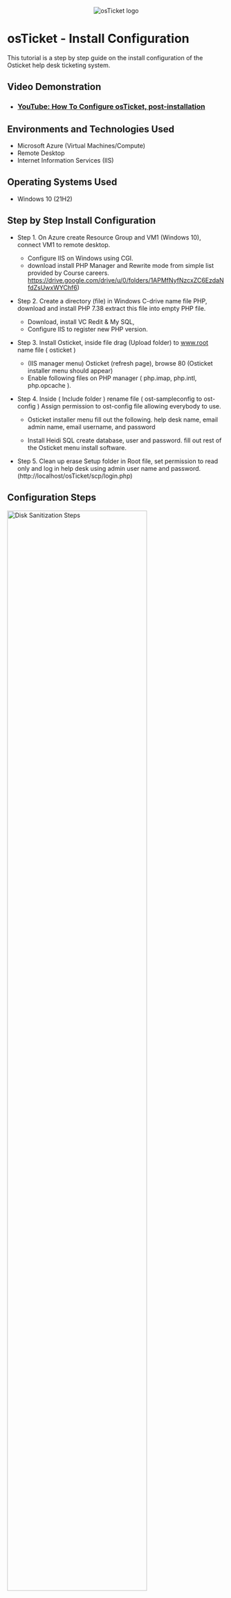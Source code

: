 <p align="center">
<img src="https://i.imgur.com/Clzj7Xs.png" alt="osTicket logo"/>
</p>

<h1>osTicket - Install Configuration</h1>
This tutorial is a step by step guide on the install configuration of the Osticket help desk ticketing system.


<h2>Video Demonstration</h2>

- ### [YouTube: How To Configure osTicket, post-installation](https://www.youtube.com)

<h2>Environments and Technologies Used</h2>

- Microsoft Azure (Virtual Machines/Compute)
- Remote Desktop
- Internet Information Services (IIS)

<h2>Operating Systems Used </h2>

- Windows 10</b> (21H2)

<h2>Step by Step Install Configuration</h2>

- Step 1. On Azure create Resource Group and VM1 (Windows 10), connect VM1 to remote desktop.
  - Configure IIS on Windows using CGI.
  - download install PHP Manager and Rewrite mode from simple list provided by Course careers.
     https://drive.google.com/drive/u/0/folders/1APMfNyfNzcxZC6EzdaNfdZsUwxWYChf6)

- Step 2. Create a directory (file) in Windows C-drive 
          name file PHP, download and install PHP 7.38 extract this file into empty PHP file.
  - Download, install VC Redit & My SQL,
  - Configure IIS to register new PHP version.
 
 - Step 3. Install Osticket, inside file drag (Upload folder) to www.root name file ( osticket )
   - (IIS manager menu) Osticket (refresh page), browse 80 (Osticket installer menu should appear)
   - Enable following files on PHP manager ( php.imap, php.intl, php.opcache ).

- Step 4. Inside ( Include folder ) rename file ( ost-sampleconfig to ost-config ) Assign permission to ost-config file allowing 
          everybody to use.
   - Osticket installer menu fill out the following. help desk name, email admin name, email username, and password
   
   - Install Heidi SQL create database, user and password.
          fill out rest of the Osticket menu install software.

- Step 5. Clean up erase Setup folder in Root file, set permission to read only and log in help desk using admin user name and password.
(http://localhost/osTicket/scp/login.php)     
<h2>Configuration Steps</h2>

<p>
<img src="https://i.imgur.com/DJmEXEB.png" height="80%" width="80%" alt="Disk Sanitization Steps"/>
</p>
<p>
   - Step 1.  On Azure create Resource Group and VM1 (Windows 10), connect VM1 to remote desktop  
  
  - Installing IIS in windows with CGI in start menu type (control panel) go to programs, turn windows features on/off, 
       (windows features menu) go to Internet information Service, World wide web services, inside Application development features 
        (check box CGI) make sure (common HTTP features) and (IIS management console) are selected as well.
        
  - Install PHP manager and Rewrite mode from simple list lab instructions

<p>
<img src="https://i.imgur.com/DJmEXEB.png" height="80%" width="80%" alt="Disk Sanitization Steps"/>
</p>
<p>
- Step 2. Create a directory (file) inside Windows C-drive go to file folder, this pc, Windows C-drive, create new file (name file PHP) 
download PHP 7.38 (right click) extract, browse, look for empty PHP folder inside C-drive, extract files will start going inside PHP folder 

 - Download Vc Redist and My Sql from simple list
on My Sql menu click typical install, standard config, name Root Password Password1 as (example).  
  
  - Register new PHP version to PHP manager go to start type iis (run as admin) PHP manager, register new PHP version,
        Browse, look for PHP CGI under PHP folder located inside Windows C-drive.

<p>
<img src="https://i.imgur.com/DJmEXEB.png" height="80%" width="80%" alt="Disk Sanitization Steps"/>
</p>
<p>
  
 -Step 3.install Osticket inside file there is (Upload folder) open file folder, this pc, win c, inetub, www.root drag (upload) folder inside www.root folder name folder (Osticket)
 -  Go to IIS manager page sites> defaualt> Osticket folder, (action manage folder), Browse 80 (Osticket installer page appears)
 - Enable files for Osticket IIS manager menu go to PHP manager, enable or disable, enable following: php_imap, php_intl, php_opchache
(refresh Osticket installer)

<p>
<img src="https://i.imgur.com/DJmEXEB.png" height="80%" width="80%" alt="Disk Sanitization Steps"/>
</p>
<p>
  -Step 4. Rename file ossample.config to ost-config file is on windows c drive inside osticket upload folder.  
  
   - Assign permission on ost-config file (right click) ost-config file property, security, advanced, disable inheritance,
remove all inherited permission from object, add (permission) select principal, (type) everyone, check names, (basic permission) 
full control, apply (now everyone can use ost-config file )

  - Osticket menu fill out the following: help desk name and email, Admin first, last name, email, username, password. 
  - Set-up database for Osticket download and install Heidi Sql from (simple list) (Heidi Sql menu) new, settings username root, 
make up password, open

  - Creating database (Heidi Sql menu) (right click) unamed, create new, database, (name it) osticket, install
fill out rest of the osticket installer menu mysql name: root, mysql password:, install now (osticket program succesfully installed) 

<p>
<img src="https://i.imgur.com/DJmEXEB.png" height="80%" width="80%" alt="Disk Sanitization Steps"/>
</p>
<p>
  -Step 5. Clean up erase setup folder in root file (file folder) thispc, win-c, instpub, www.root, inside (osticket folder) 
erase setup folder.

  - Set permissions for read-only go to (include folder), ost-config file, (right click), properties, security, advanced, (click) everyone
edit, leave Read and Read & execute boxes checked only, apply

  - Log in help desk osticket 
(http://localhost/osTicket/scp/login.php)http://localhost/osTicket/scp/login.php
type admin username and password.

